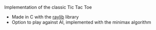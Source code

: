 Implementation of the classic Tic Tac Toe
- Made in C with the [raylib](https://www.raylib.com/) library
- Option to play against AI, implemented with the minimax algorithm
